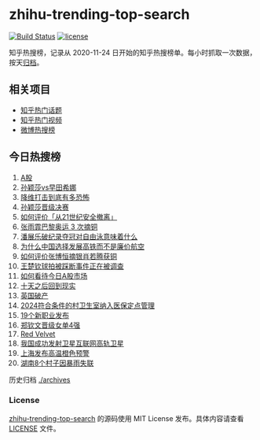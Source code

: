 # zhihu-trending-top-search

[![Build Status](https://github.com/justjavac/zhihu-trending-top-search/workflows/ci/badge.svg?branch=main)](https://github.com/justjavac/zhihu-trending-top-search/actions)
[![license](https://img.shields.io/github/license/justjavac/zhihu-trending-top-search)](https://github.com/justjavac/zhihu-trending-top-search/blob/main/LICENSE)

知乎热搜榜，记录从 2020-11-24 日开始的知乎热搜榜单。每小时抓取一次数据，按天[归档](./archives)。

## 相关项目

- [知乎热门话题](https://github.com/justjavac/zhihu-trending-hot-questions)
- [知乎热门视频](https://github.com/justjavac/zhihu-trending-hot-video)
- [微博热搜榜](https://github.com/justjavac/weibo-trending-hot-search)

## 今日热搜榜

<!-- BEGIN -->
<!-- 最后更新时间 Mon Aug 05 2024 19:07:57 GMT+0800 (China Standard Time) -->

1. [A股](https://www.zhihu.com/search?q=A%E8%82%A1)
1. [孙颖莎vs早田希娜](https://www.zhihu.com/search?q=%E5%AD%99%E9%A2%96%E8%8E%8Evs%E6%97%A9%E7%94%B0%E5%B8%8C%E5%A8%9C)
1. [降维打击到底有多恐怖](https://www.zhihu.com/search?q=%E9%99%8D%E7%BB%B4%E6%89%93%E5%87%BB%E5%88%B0%E5%BA%95%E6%9C%89%E5%A4%9A%E6%81%90%E6%80%96)
1. [孙颖莎晋级决赛](https://www.zhihu.com/search?q=%E5%AD%99%E9%A2%96%E8%8E%8E%E6%99%8B%E7%BA%A7%E5%86%B3%E8%B5%9B)
1. [如何评价「从21世纪安全撤离」](https://www.zhihu.com/search?q=%E5%A6%82%E4%BD%95%E8%AF%84%E4%BB%B7%E3%80%8C%E4%BB%8E21%E4%B8%96%E7%BA%AA%E5%AE%89%E5%85%A8%E6%92%A4%E7%A6%BB%E3%80%8D)
1. [张雨霏巴黎奥运 3 次摘铜](https://www.zhihu.com/search?q=%E5%BC%A0%E9%9B%A8%E9%9C%8F%E5%B7%B4%E9%BB%8E%E5%A5%A5%E8%BF%90%203%20%E6%AC%A1%E6%91%98%E9%93%9C)
1. [潘展乐破纪录夺冠对自由泳意味着什么](https://www.zhihu.com/search?q=%E6%BD%98%E5%B1%95%E4%B9%90%E7%A0%B4%E7%BA%AA%E5%BD%95%E5%A4%BA%E5%86%A0%E5%AF%B9%E8%87%AA%E7%94%B1%E6%B3%B3%E6%84%8F%E5%91%B3%E7%9D%80%E4%BB%80%E4%B9%88)
1. [为什么中国选择发展高铁而不是廉价航空](https://www.zhihu.com/search?q=%E4%B8%BA%E4%BB%80%E4%B9%88%E4%B8%AD%E5%9B%BD%E9%80%89%E6%8B%A9%E5%8F%91%E5%B1%95%E9%AB%98%E9%93%81%E8%80%8C%E4%B8%8D%E6%98%AF%E5%BB%89%E4%BB%B7%E8%88%AA%E7%A9%BA)
1. [如何评价张博恒摘银肖若腾获铜](https://www.zhihu.com/search?q=%E5%A6%82%E4%BD%95%E8%AF%84%E4%BB%B7%E5%BC%A0%E5%8D%9A%E6%81%92%E6%91%98%E9%93%B6%E8%82%96%E8%8B%A5%E8%85%BE%E8%8E%B7%E9%93%9C)
1. [王楚钦球拍被踩断事件正在被调查](https://www.zhihu.com/search?q=%E7%8E%8B%E6%A5%9A%E9%92%A6%E7%90%83%E6%8B%8D%E8%A2%AB%E8%B8%A9%E6%96%AD%E4%BA%8B%E4%BB%B6%E6%AD%A3%E5%9C%A8%E8%A2%AB%E8%B0%83%E6%9F%A5)
1. [如何看待今日A股市场](https://www.zhihu.com/search?q=%E5%A6%82%E4%BD%95%E7%9C%8B%E5%BE%85%E4%BB%8A%E6%97%A5A%E8%82%A1%E5%B8%82%E5%9C%BA)
1. [十天之后回到现实](https://www.zhihu.com/search?q=%E5%8D%81%E5%A4%A9%E4%B9%8B%E5%90%8E%E5%9B%9E%E5%88%B0%E7%8E%B0%E5%AE%9E)
1. [英国破产](https://www.zhihu.com/search?q=%E8%8B%B1%E5%9B%BD%E7%A0%B4%E4%BA%A7)
1. [2024符合条件的村卫生室纳入医保定点管理](https://www.zhihu.com/search?q=2024%E7%AC%A6%E5%90%88%E6%9D%A1%E4%BB%B6%E7%9A%84%E6%9D%91%E5%8D%AB%E7%94%9F%E5%AE%A4%E7%BA%B3%E5%85%A5%E5%8C%BB%E4%BF%9D%E5%AE%9A%E7%82%B9%E7%AE%A1%E7%90%86)
1. [19个新职业发布](https://www.zhihu.com/search?q=19%E4%B8%AA%E6%96%B0%E8%81%8C%E4%B8%9A%E5%8F%91%E5%B8%83)
1. [郑钦文晋级女单4强](https://www.zhihu.com/search?q=%E9%83%91%E9%92%A6%E6%96%87%E6%99%8B%E7%BA%A7%E5%A5%B3%E5%8D%954%E5%BC%BA)
1. [Red Velvet](https://www.zhihu.com/search?q=Red%20Velvet)
1. [我国成功发射卫星互联网高轨卫星](https://www.zhihu.com/search?q=%E6%88%91%E5%9B%BD%E6%88%90%E5%8A%9F%E5%8F%91%E5%B0%84%E5%8D%AB%E6%98%9F%E4%BA%92%E8%81%94%E7%BD%91%E9%AB%98%E8%BD%A8%E5%8D%AB%E6%98%9F)
1. [上海发布高温橙色预警](https://www.zhihu.com/search?q=%E4%B8%8A%E6%B5%B7%E5%8F%91%E5%B8%83%E9%AB%98%E6%B8%A9%E6%A9%99%E8%89%B2%E9%A2%84%E8%AD%A6)
1. [湖南8个村子因暴雨失联](https://www.zhihu.com/search?q=%E6%B9%96%E5%8D%978%E4%B8%AA%E6%9D%91%E5%AD%90%E5%9B%A0%E6%9A%B4%E9%9B%A8%E5%A4%B1%E8%81%94)

<!-- END -->

历史归档 [./archives](./archives)

### License

[zhihu-trending-top-search](https://github.com/justjavac/zhihu-trending-top-search) 的源码使用 MIT License
发布。具体内容请查看 [LICENSE](./LICENSE) 文件。
